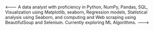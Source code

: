 <--- A data analyst with proficiency in Python, NumPy, Pandas, SQL, Visualization using Matplotlib, seaborn, Regression models, 
Statistical analysis using Seaborn, and computing and Web scraping using BeautifulSoup and Selenium. Currently exploring ML Algorithms.
--->
